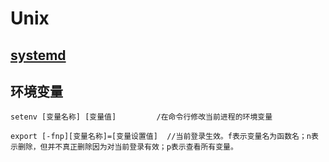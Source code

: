 # Unix

## [systemd](http://www.ruanyifeng.com/blog/2016/03/systemd-tutorial-commands.html)

## 环境变量

```
setenv [变量名称] [变量值]         /在命令行修改当前进程的环境变量

export [-fnp][变量名称]=[变量设置值]  //当前登录生效。f表示变量名为函数名；n表示删除，但并不真正删除因为对当前登录有效；p表示查看所有变量。
```
